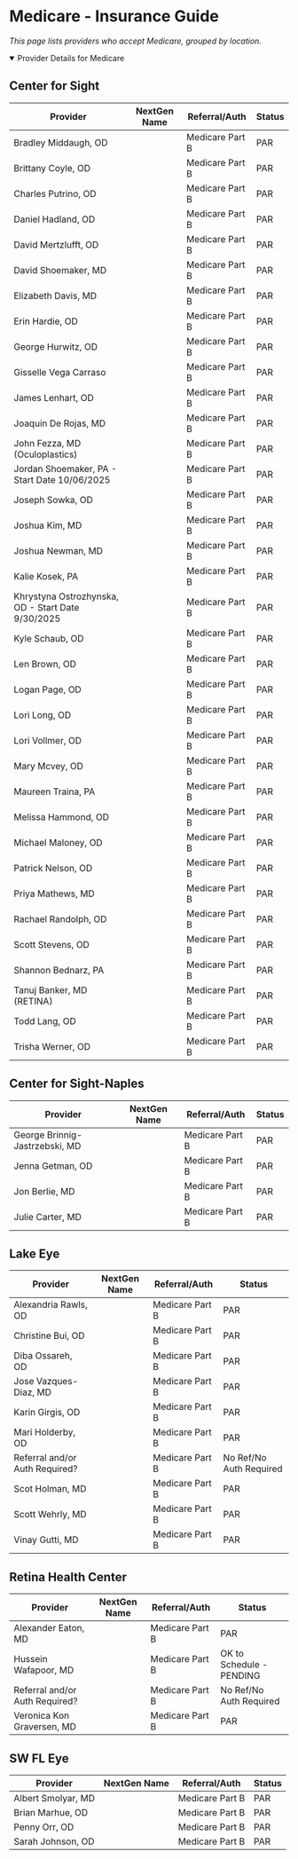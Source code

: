 # Medicare - Insurance Guide

*This page lists providers who accept Medicare, grouped by location.*

<details open><summary>Provider Details for Medicare</summary>

## Center for Sight

| Provider | NextGen Name | Referral/Auth | Status |
|----------|-------------|--------------|--------|
| Bradley Middaugh, OD |  | Medicare Part B | PAR |
| Brittany Coyle, OD |  | Medicare Part B | PAR |
| Charles Putrino, OD |  | Medicare Part B | PAR |
| Daniel Hadland, OD |  | Medicare Part B | PAR |
| David Mertzlufft, OD |  | Medicare Part B | PAR |
| David Shoemaker, MD |  | Medicare Part B | PAR |
| Elizabeth Davis, MD |  | Medicare Part B | PAR |
| Erin Hardie, OD |  | Medicare Part B | PAR |
| George Hurwitz, OD |  | Medicare Part B | PAR |
| Gisselle Vega Carraso |  | Medicare Part B | PAR |
| James Lenhart, OD |  | Medicare Part B | PAR |
| Joaquin De Rojas, MD |  | Medicare Part B | PAR |
| John Fezza, MD (Oculoplastics) |  | Medicare Part B | PAR |
| Jordan Shoemaker, PA - Start Date 10/06/2025 |  | Medicare Part B | PAR |
| Joseph Sowka, OD |  | Medicare Part B | PAR |
| Joshua Kim, MD |  | Medicare Part B | PAR |
| Joshua Newman, MD |  | Medicare Part B | PAR |
| Kalie Kosek, PA |  | Medicare Part B | PAR |
| Khrystyna Ostrozhynska, OD - Start Date 9/30/2025 |  | Medicare Part B | PAR |
| Kyle Schaub, OD |  | Medicare Part B | PAR |
| Len Brown, OD |  | Medicare Part B | PAR |
| Logan Page, OD |  | Medicare Part B | PAR |
| Lori Long, OD |  | Medicare Part B | PAR |
| Lori Vollmer, OD |  | Medicare Part B | PAR |
| Mary Mcvey, OD |  | Medicare Part B | PAR |
| Maureen Traina, PA |  | Medicare Part B | PAR |
| Melissa Hammond, OD |  | Medicare Part B | PAR |
| Michael Maloney, OD |  | Medicare Part B | PAR |
| Patrick Nelson, OD |  | Medicare Part B | PAR |
| Priya Mathews, MD |  | Medicare Part B | PAR |
| Rachael Randolph, OD |  | Medicare Part B | PAR |
| Scott Stevens, OD |  | Medicare Part B | PAR |
| Shannon Bednarz, PA |  | Medicare Part B | PAR |
| Tanuj Banker, MD (RETINA) |  | Medicare Part B | PAR |
| Todd Lang, OD |  | Medicare Part B | PAR |
| Trisha Werner, OD |  | Medicare Part B | PAR |

## Center for Sight-Naples

| Provider | NextGen Name | Referral/Auth | Status |
|----------|-------------|--------------|--------|
| George Brinnig-Jastrzebski, MD |  | Medicare Part B | PAR |
| Jenna Getman, OD |  | Medicare Part B | PAR |
| Jon Berlie, MD |  | Medicare Part B | PAR |
| Julie Carter, MD |  | Medicare Part B | PAR |

## Lake Eye 

| Provider | NextGen Name | Referral/Auth | Status |
|----------|-------------|--------------|--------|
| Alexandria Rawls, OD |  | Medicare Part B | PAR |
| Christine Bui, OD |  | Medicare Part B | PAR |
| Diba Ossareh, OD |  | Medicare Part B | PAR |
| Jose Vazques-Diaz, MD |  | Medicare Part B | PAR |
| Karin Girgis, OD |  | Medicare Part B | PAR |
| Mari Holderby, OD |  | Medicare Part B | PAR |
| Referral and/or Auth Required? |  | Medicare Part B | No Ref/No Auth Required |
| Scot Holman, MD |  | Medicare Part B | PAR |
| Scott Wehrly, MD |  | Medicare Part B | PAR |
| Vinay Gutti, MD |  | Medicare Part B | PAR |

## Retina Health Center

| Provider | NextGen Name | Referral/Auth | Status |
|----------|-------------|--------------|--------|
| Alexander Eaton, MD |  | Medicare Part B | PAR |
| Hussein Wafapoor, MD |  | Medicare Part B | OK to Schedule - PENDING |
| Referral and/or Auth Required? |  | Medicare Part B | No Ref/No Auth Required |
| Veronica Kon Graversen, MD |  | Medicare Part B | PAR |

## SW FL Eye

| Provider | NextGen Name | Referral/Auth | Status |
|----------|-------------|--------------|--------|
| Albert Smolyar, MD |  | Medicare Part B | PAR |
| Brian Marhue, OD |  | Medicare Part B | PAR |
| Penny Orr, OD |  | Medicare Part B | PAR |
| Sarah Johnson, OD |  | Medicare Part B | PAR |

</details>

